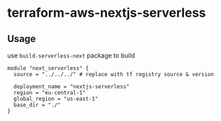 # terraform-aws-nextjs-serverless

## Usage


use `build-serverless-next` package to build 

```
module "next_serverless" {
  source = "../../../" # replace with tf registry source & version

  deployment_name = "nextjs-serverless"
  region = "eu-central-1"
  global_region = "us-east-1"
  base_dir = "./"
}
```